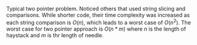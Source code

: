 Typical two pointer problem. Noticed others that used string slicing and comparisons. While shorter code, their time complexity was increased as each string comparison is $O(n)$, which leads to a worst case of $O(n^2)$. The worst case for two pointer approach is $O(n * m)$ where $n$ is the length of haystack and $m$ is thr length of needle.